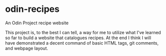 # odin-recipes
An Odin Project recipe website

This project is, to the best I can tell, a way for me to utilize
what I've learned so far to build a website that catalogues recipes.
At the end I think I will have demonstrated a decent command of
basic HTML tags, git comments, and webpage layout.
